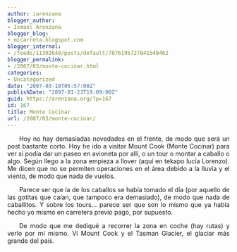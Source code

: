```yaml
---
author: iarenzana
blogger_author:
- Ismael Arenzana
blogger_blog:
- micarreta.blogspot.com
blogger_internal:
- /feeds/11302648/posts/default/7876195727841548462
blogger_permalink:
- /2007/03/monte-cocinar.html
categories:
- Uncategorized
date: "2007-03-18T05:57:00Z"
publishDate: "2097-01-23T19:09:00Z"
guid: https://arenzana.org/?p=167
id: 167
title: Monte Cocinar
url: /2007/03/monte-cocinar/
---
```

<p style="text-align:justify;text-indent:20pt;">
  Hoy no hay demasiadas novedades en el frente, de modo que será un post bastante corto. Hoy he ido a visitar Mount Cook (Monte Cocinar) para ver si podía dar un paseo en avioneta por allí, o un tour o montar a caballo o algo. Según llego a la zona empieza a llover (aquí en tekapo lucía Lorenzo). Me dicen que no se permiten operaciones en el área debido a la lluvia y el viento, de modo que nada de vuelos.
</p>

<p style="text-align:justify;text-indent:20pt;">
  Parece ser que la de los caballos se había tomado el día (por aquello de las gotitas que caían, que tampoco era demasiado), de modo que nada de caballitos. Y sobre los tours&#8230; parece ser que son lo mismo que ya había hecho yo mismo en carretera previo pago, por supuesto.
</p>

<p style="text-align:justify;text-indent:20pt;">
  De modo que me dediqué a recorrer la zona en coche (hay rutas) y verlo por mí mismo. Vi Mount Cook y el Tasman Glacier, el glaciar más grande del país.
</p>
